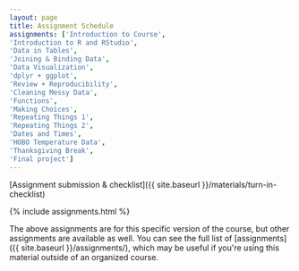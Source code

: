 ```yaml
---
layout: page
title: Assignment Schedule
assignments: ['Introduction to Course',
'Introduction to R and RStudio',
'Data in Tables',
'Joining & Binding Data',
'Data Visualization',
'dplyr + ggplot',
'Review + Reproducibility',
'Cleaning Messy Data',
'Functions',
'Making Choices',
'Repeating Things 1',
'Repeating Things 2',
'Dates and Times', 
'HOBO Temperature Data', 
'Thanksgiving Break',
'Final project']
---
```


[Assignment submission & checklist]({{ site.baseurl }}/materials/turn-in-checklist)

{% include assignments.html %}

The above assignments are for this specific version of the course, but other
assignments are available as well. You can see the full list of
[assignments]({{ site.baseurl }}/assignments/), which may be useful if you're using this material
outside of an organized course.

<!-- Schedule Management
- Update the `assignments:` list with `title:` from `assignments/` files. 
- Add 'Template' to `assignments:` to view the course template from `docs/`. 
- The remaining content should be left AS IS.
-->

